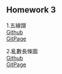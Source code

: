 ## Homework 3
1.五線譜  
  [Github](https://github.com/AaronCHH/D3_HW/blob/gh-pages/hw03/hw03_1/index.html)  
	[GitPage](https://aaronchh.github.io/D3_HW/hw03/hw03_1/)    

2.亂數長條圖  
  [Github](https://github.com/AaronCHH/D3_HW/blob/gh-pages/hw03/hw03_2/index.html)  
	[GitPage](https://aaronchh.github.io/D3_HW/hw03/hw03_2/)    
